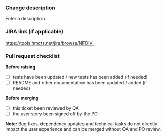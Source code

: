 ### Change description ###

Enter a description.

### JIRA link (if applicable) ###

https://tools.hmcts.net/jira/browse/NFDIV-

### Pull request checklist ###

**Before raising**
- [ ] tests have been updated / new tests has been added (if needed)
- [ ] README and other documentation has been updated / added (if needed)

**Before merging**
- [ ] this ticket been reviewed by QA
- [ ] the user story been signed off by the PO

**Note:** Bug fixes, dependency updates and technical tasks do not directly impact the user experience and can be merged without QA and PO review.
